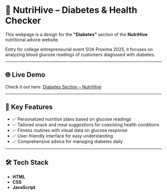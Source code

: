 # 🍓 NutriHive – Diabetes & Health Checker

This webpage is a design for the **"Diabetes"** section of the **NutriHive** nutritional advice website.

Entry for college entrepreneurial event SOA Proxima 2025, it focuses on analyzing blood glucose readings of customers diagnosed with diabetes.

---

## 🌐 Live Demo

Check it out here: [Diabetes Section – NutriHive](https://nutrition-site-page.onrender.com/diabetics.html)

---

## 🎯 Key Features

- ✅ Personalized nutrition plans based on glucose readings  
- ✅ Tailored snack and meal suggestions for coexisting health conditions  
- ✅ Fitness routines with visual data on glucose response  
- ✅ User-friendly interface for easy understanding  
- ✅ Comprehensive advice for managing diabetes daily  

---

## 🛠️ Tech Stack

- **HTML**
- **CSS**
-  **JavaScript**  
  
